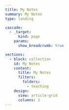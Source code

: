 ```yaml
---
title: My Notes
summary: My Notes
type: landing

cascade:
  - _target:
      kind: page
    params:
      show_breadcrumb: true

sections:
  - block: collection
    id: My Notes
    content:
      title: My Notes
      filters:
        folders:
          - teaching
    design:
      view: article-grid
      columns: 2
---
```

